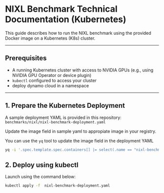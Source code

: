 # NIXL Benchmark Technical Documentation (Kubernetes)

This guide describes how to run the NIXL benchmark using the provided Docker image on a Kubernetes (K8s) cluster.

---

## Prerequisites

- A running Kubernetes cluster with access to NVIDIA GPUs (e.g., using NVIDIA GPU Operator or device plugin)
- `kubectl` configured to access your cluster
- deploy dynamo cloud in a namespace

---

## 1. Prepare the Kubernetes Deployment

A sample deployment YAML is provided in this repository:
`benchmarks/nixl/nixl-benchmark-deployment.yaml`

Update the image field in sample yaml to appropiate image in your registry.

You can use the `yq` tool to update the image field in the deployment YAML
```bash
yq -i '.spec.template.spec.containers[] |= select(.name == "nixl-benchmark") .image = "your-registry/your-nixl-benchmark:your-tag"' benchmarks/nixl/nixl-benchmark-deployment.yaml > nixl-benchmark-deployment.yaml
```

## 2. Deploy using kubectl
Launch using the command below:

```bash
kubectl apply -f  nixl-benchmark-deployment.yaml
```